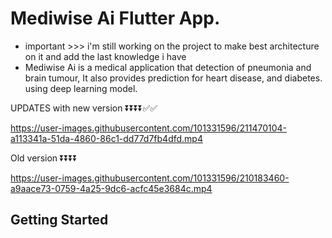 # Mediwise Ai Flutter App.
- important >>> i'm still working on the project to make best architecture on it and add the last knowledge i have
- Mediwise Ai is a medical application that detection of pneumonia and brain tumour, 
It also provides prediction for heart disease, and diabetes. using deep learning model.
 
UPDATES with new version ⏬⏬⏬⏬✅✅

https://user-images.githubusercontent.com/101331596/211470104-a113341a-51da-4860-86c1-dd77d7fb4dfd.mp4

Old version ⏬⏬⏬⏬

https://user-images.githubusercontent.com/101331596/210183460-a9aace73-0759-4a25-9dc6-acfc45e3684c.mp4



## Getting Started 






